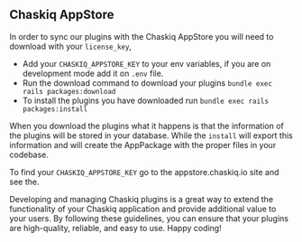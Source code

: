 ## Chaskiq AppStore

In order to sync our plugins with the Chaskiq AppStore you will need to download with your `license_key`, 

  + Add your `CHASKIQ_APPSTORE_KEY` to your env variables, if you are on development mode add it on `.env` file.
  + Run the download command to download your plugins `bundle exec rails packages:download`
  + To install the plugins you have downloaded run `bundle exec rails packages:install`

When you download the plugins what it happens is that the information of the plugins will be stored in your database. While the `install` will export this information and will create the AppPackage with the proper files in your codebase.

To find your `CHASKIQ_APPSTORE_KEY` go to the appstore.chaskiq.io site and see the.

Developing and managing Chaskiq plugins is a great way to extend the functionality of your Chaskiq application and provide additional value to your users. By following these guidelines, you can ensure that your plugins are high-quality, reliable, and easy to use. Happy coding!
